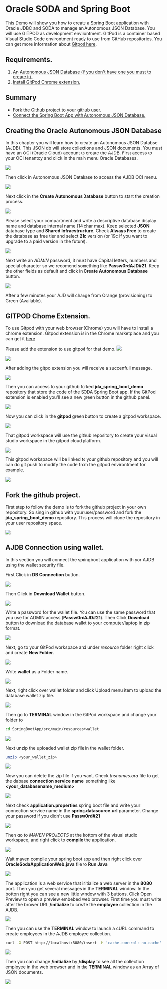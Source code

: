 # Oracle SODA and Spring Boot
This Demo will show you how to create a Spring Boot application with Oracle JDBC and SODA to manage an Autonomous JSON Database.
You will use GITPOD as development environtment. GitPod is a container based Visual Studio Code environtment ready to use from GitHub repositories. You can get more information about [Gitpod here](https://www.gitpod.io/).

## Requirements.
1. [An Autonomous JSON Database (if you don't have one you must to create it).](https://github.com/oraclespainpresales/jda_spring_boot_demo/blob/main/readme.md#creating-the-oracle-autonomous-json-database)
2. [Install GitPod Chrome extension.](https://github.com/oraclespainpresales/jda_spring_boot_demo/blob/main/readme.md#gitpod-chome-extension)

## Summary
- [Fork the Github project to your github user.](https://github.com/oraclespainpresales/jda_spring_boot_demo/blob/main/readme.md#fork-the-github-project)
- [Connect the Spring Boot App with Autonomous JSON Database.](https://github.com/oraclespainpresales/jda_spring_boot_demo/blob/main/readme.md#ajdb-connection-using-wallet)

## Creating the Oracle Autonomous JSON Database
In this chapter you will learn how to create an Autonomous JSON Databse (AJDB). This JSON db will store collections and JSON documents. You must have an OCI (Oracle Cloud) account to create the AJDB. First access to your OCI tenantcy and click in the main menu Oracle Databases.

![](./images/ajdb01.png)

Then click in Autonomous JSON Database to access the AJDB OCI menu.

![](./images/ajdb02.png)

Next click in the **Create Autonomous Database** button to start the creation process.

![](./images/ajdb03.png)

Please select your compartment and write a descriptive database display name and database internal name (14 char max). Keep selected **JSON** database type and **Shared Infraestructure**. Check **Always Free** to create the database as free tier and select **21c** version (or 19c if you want to upgrade to a paid version in the future).

![](./images/ajdb04.png)

Next write an *ADMIN* password, it must have Capital letters, numbers and special character so we recomend something like **Passw0rdAJD#21**. Keep the other fields as default and click in **Create Autonomous Database** button.

![](./images/ajdb05.png)

After a few minutes your AJD will change from Orange (provisioning) to Green (Available).

## GITPOD Chome Extension.
To use Gitpod with your web browser (Chrome) you will have to install a chrome extension. Gitpod extension is in the Chrome marketplace and you can get it [here](https://chrome.google.com/webstore/detail/gitpod-dev-environments-i/dodmmooeoklaejobgleioelladacbeki)

Please add the extension to use gitpod for that demo.
![](./images/gitpod01.png)

![](./images/gitpod02.png)

After adding the gitpo extension you will receive a succenfull message.

![](./images/gitpod03.png)

Then you can access to your github forked **jda_spring_boot_demo** repository that store the code of the SODA Spring Boot app. If the GitPod extension is enabled you'll see a new green button in the github panel.

![](./images/gitpod04.png)

Now you can click in the **gitpod** green button to create a gitpod workspace. 

![](./images/gitpod05.png)

That gitpod workspace will use the github repository to create your visual studio workspace in the gitpod cloud platform. 

![](./images/gitpod06.png)

This gitpod workspace will be linked to your github repository and you will can do git push to modify the code from the gitpod environtment for example.

![](./images/gitpod07.png)

## Fork the github project.
First step to follow the demo is to fork the github project in your own repository. So sing in github with your user/password and fork the **jda_spring_boot_demo** repository. This process will clone the repository in your user repository space.

![](./images/fork01.png)

## AJDB Connection using wallet.
In this section you will connect the springboot application with yor AJDB using the wallet security file.

First Click in **DB Connection** button.

![](./images/ajdb06.png)

Then Click in **Download Wallet** button.

![](./images/ajdb07.png)

Write a password for the wallet file. You can use the same password that you use for ADMIN access (**Passw0rdAJD#21**). Then Click **Download** button to download the database wallet to your computer/laptop in zip format.

![](./images/ajdb08.png)

Next, go to your GitPod workspace and under *resource* folder right click and create **New Folder**.

![](./images/ajdb09a.png)

Write **wallet** as a Folder name.

![](./images/ajdb09b.png)

Next, right click over wallet folder and click Upload menu item to upload the database wallet zip file.

![](./images/ajdb09c.png)

Then go to **TERMINAL** window in the GitPod workspace and change your folder to 
```sh
cd SpringBootApp/src/main/resources/wallet
```
![](./images/ajdb10.png)

Next unzip the uploaded wallet zip file in the wallet folder.
```sh
unzip <your_wallet_zip>
```
![](./images/ajdb11.png)

Now you can delete the zip file if you want. Check *tnsnames.ora* file to get the dabase **connection service name**, something like **<your_databasename_medium>**

![](./images/ajdb12.png)

Next check **application.properties** spring boot file and write your connection service name in the **spring.datasource.url** parameter. Change your password if you didn't use **Passw0rd#21**

![](./images/ajdb13.png)

Then go to *MAVEN PROJECTS* at the bottom of the visual studio workspace, and right click to **compile** the application.

![](./images/ajdb14.png)

Wait maven compile your spring boot app and then right click over **OracleSodaApplicationWeb.java** file to **Run Java**

![](./images/ajdb15.png)

The application is a web service that initialize a web server in the **8080** port. Then you get several messages in the **TERMINAL** window. In the botton right you can see a new little window with 3 buttons. Click Open Preview to open a preview embebed web browser. First time you must write after the brower URL **/initialize** to create the **employee** collection in the AJDB.

![](./images/ajdb16.png)

Then you can use the **TERMINAL** window to launch a cURL command to create employees in the AJDB employee collection.

```sh
curl -X POST http://localhost:8080/insert -H 'cache-control: no-cache' -H 'Content-Type: application/json' -d '{"empno":"100","name":"Ivan","job":"Cloud Architect","manager":"10","hiredate":"2021-07-07T13:41:57Z","salary":"20000","commission":"5000","deptno":"5"}'
```
![](./images/ajdb17.png)

Then you can change **/initialize** by **/display** to see all the collection employee in the web browser and in the **TERMINAL** window as an Array of JSON documents.

![](./images/ajdb18.png)
